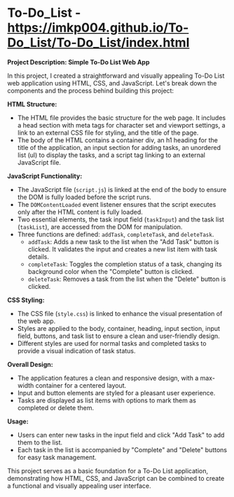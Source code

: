 # To-Do_List - https://imkp004.github.io/To-Do_List/To-Do_List/index.html

**Project Description: Simple To-Do List Web App**

In this project, I created a straightforward and visually appealing To-Do List web application using HTML, CSS, and JavaScript. Let's break down the components and the process behind building this project:

**HTML Structure:**
- The HTML file provides the basic structure for the web page. It includes a head section with meta tags for character set and viewport settings, a link to an external CSS file for styling, and the title of the page.
- The body of the HTML contains a container div, an h1 heading for the title of the application, an input section for adding tasks, an unordered list (ul) to display the tasks, and a script tag linking to an external JavaScript file.

**JavaScript Functionality:**
- The JavaScript file (`script.js`) is linked at the end of the body to ensure the DOM is fully loaded before the script runs.
- The `DOMContentLoaded` event listener ensures that the script executes only after the HTML content is fully loaded.
- Two essential elements, the task input field (`taskInput`) and the task list (`taskList`), are accessed from the DOM for manipulation.
- Three functions are defined: `addTask`, `completeTask`, and `deleteTask`.
  - `addTask`: Adds a new task to the list when the "Add Task" button is clicked. It validates the input and creates a new list item with task details.
  - `completeTask`: Toggles the completion status of a task, changing its background color when the "Complete" button is clicked.
  - `deleteTask`: Removes a task from the list when the "Delete" button is clicked.

**CSS Styling:**
- The CSS file (`style.css`) is linked to enhance the visual presentation of the web app.
- Styles are applied to the body, container, heading, input section, input field, buttons, and task list to ensure a clean and user-friendly design.
- Different styles are used for normal tasks and completed tasks to provide a visual indication of task status.

**Overall Design:**
- The application features a clean and responsive design, with a max-width container for a centered layout.
- Input and button elements are styled for a pleasant user experience.
- Tasks are displayed as list items with options to mark them as completed or delete them.

**Usage:**
- Users can enter new tasks in the input field and click "Add Task" to add them to the list.
- Each task in the list is accompanied by "Complete" and "Delete" buttons for easy task management.

This project serves as a basic foundation for a To-Do List application, demonstrating how HTML, CSS, and JavaScript can be combined to create a functional and visually appealing user interface.
